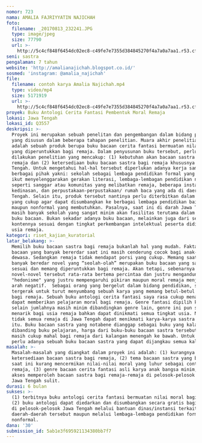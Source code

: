 ```yaml
---
nomor: 723
nama: AMALIA FAJRIYYATIN NAJICHAH
foto:
  filename: _20170813_232241.JPG
  type: image/jpeg
  size: 77790
  url: >-
    http://5c4cf848f6454dc02ec8-c49fe7e7355d384845270f4a7a0a7aa1.r53.cf2.rackcdn.com/baa69b14-9db4-46db-ad23-413db4bddb38/_20170813_232241.JPG
seni: sastra
pengalaman: 7 tahun
website: 'http://amalianajichah.blogspot.co.id/'
sosmed: 'instagram: @amalia_najichah'
file:
  filename: contoh karya Amalia Najichah.mp4
  type: video/mp4
  size: 5171919
  url: >-
    http://5c4cf848f6454dc02ec8-c49fe7e7355d384845270f4a7a0a7aa1.r53.cf2.rackcdn.com/f9e9aab9-f9fd-4631-949e-89292e715657/contoh%20karya%20Amalia%20Najichah.mp4
proyek: Buku Antologi Cerita Fantasi Pembentuk Moral Remaja
lokasi: Jawa Tengah
lokasi_id: Q3557
deskripsi: >-
  Proyek ini merupakan sebuah penelitan dan pengembangan dalam bidang pendidikan
  yang disusun dalam beberapa tahapan penelitian. Muara akhir penelitian ini
  adalah sebuah produk berupa buku bacaan cerita fantasi bermuatan nilai moral
  yang diperuntukkan bagi remaja. Dalam penyusunan buku tersebut, perlu
  dilakukan penelitian yang mencakup: (1) kebutuhan akan bacaan sastra bagi
  remaja dan (2) ketersediaan buku bacaan sastra bagi remaja khususnya di Jawa
  Tengah. Untuk mengetahui hal-hal tersebut diperlukan adanya kerja sama dari
  berbagai pihak yakni: sekolah sebagai lembaga pendidikan formal yang saat ini
  ikut menyelenggarakan gerakan literasi, lembaga-lembagan pendidikan nonformal
  seperti sanggar atau komunitas yang melibatkan remaja, beberapa instansi
  kedinasan, dan perpustakaan-perpustakaan/ rumah baca yang ada di daerah Jawa
  Tengah. Selain itu, produk tersebut nantinya perlu diterbitkan dalam jumlah
  yang cukup agar dapat disumbangkan ke berbagai lembaga pendidikan baik formal
  maupun nonformal yang membutuhkan. Pasalnya, saat ini di darah Jawa Tengah
  masih banyak sekolah yang sangat minim akan fasilitas terutama dalam bidang
  buku bacaan. Bukan sekadar adanya buku bacaan, melainkan juga dari segi
  kontennya sesuai dengan tingkat perkembangan intelektual peserta didik pada
  usia remaja.
kategori: riset_kajian_kuratorial
latar_belakang: >-
  Memilih buku bacaan sastra bagi remaja bukanlah hal yang mudah. Faktanya, buku
  bacaan yang banyak bererdar saat ini masih cenderung cocok bagi anak-anak atau
  dewasa. Sedangkan remaja tidak mendapat porsi yang cukup. Memang saat ini
  banyak beredar novel yang “seolah-olah” merupakan buku bacaan yang sangat
  sesuai dan memang diperuntukkan bagi remaja. Akan tetapi, sebenarnya
  novel-novel tersebut rata-rata bertema percintaa dan justru mengandung asupan
  "hedonisme" yang justru mempengaruhi pikiran maupun moral remaja menjadi ke
  arah negatif.  Sebagai orang yang bergelut dalam bidang pendidikan, saya
  tergerak untuk turut menyumbang sebuah karya yang memang betul-betul cocok
  bagi remaja. Sebuah buku antologi cerita fantasi saya rasa cukup menarik dan
  dapat memberikan pelajaran moral bagi remaja. Genre fantasi dipilih karena
  selain jumlahnya masih minim dibandingkan genre lain, genre ini pun sangat
  menarik bagi usia remaja bahkan dapat dinikmati semua tingkat usia. Namun,
  tidak semua remaja di Jawa Tengah dapat menikmati karya-karya sastra seperti
  itu. Buku bacaan sastra yang notabene dianggap sebagai buku yang kalah penting
  dibanding buku pelajaran, harga dari buku-buku bacaan sastra tersebut pun
  masih cukup mahal bagi remaja dari kalangan menengah ke bawah. Untuk itu,
  perlu adanya sebuah buku bacaan sastra yang dapat dijangkau semua kalangan.
masalah: >-
  Masalah-masalah yang diangkat dalam proyek ini adalah: (1) kurangnya
  ketersediaan bacaan sastra bagi remaja, (2) tema bacaan sastra yang beredar
  saat ini kurang mencermikan nilai-nilai moral yang luhur sebagai contoh bagi
  remaja, (3) genre bacaan cerita fantasi asli karya anak bangsa minim, dan (4)
  akses memperoleh bacaan sastra bagi remaja-remaja di pelosok-pelosok daerah
  Jawa Tengah sulit.
durasi: 6 bulan
sukses: >-
  (1) terbitnya buku antologi cerita fantasi bermuatan nilai moral bagi remaja,
  (2) buku antologi dapat diedarkan dan disumbangkan secara gratis bagi remaja
  di pelosok-pelosok Jawa Tengah melalui bantuan dinas/instansi terkait di
  daerah-daerah tersebut maupun melalui lembaga-lembaga pendidikan formal/
  nonformal.
dana: '30'
submission_id: 5ab1e3f695921134380bb7f7
---
```

